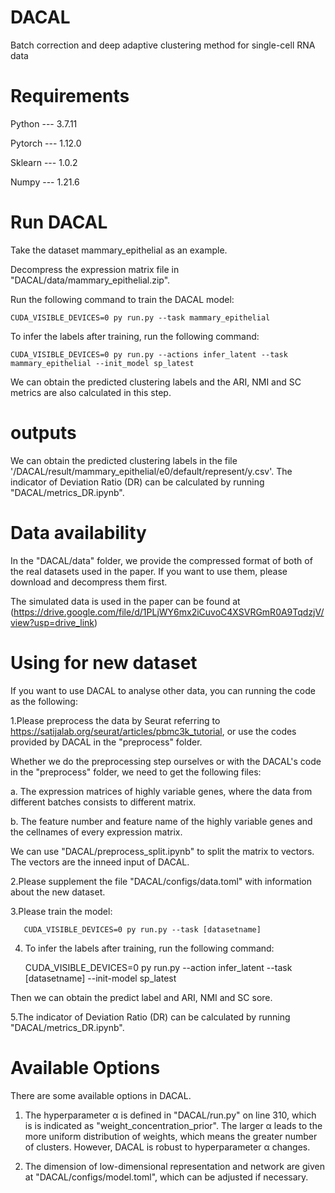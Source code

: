# DACAL
Batch correction and deep adaptive clustering method for single-cell RNA data 
# Requirements
Python --- 3.7.11

Pytorch --- 1.12.0

Sklearn --- 1.0.2

Numpy --- 1.21.6

# Run DACAL

Take the dataset mammary_epithelial as an example.

Decompress the expression matrix file in "DACAL/data/mammary_epithelial.zip".

 Run the following command to train the DACAL model:
 
    CUDA_VISIBLE_DEVICES=0 py run.py --task mammary_epithelial 

To infer the labels after training, run the following command:

    CUDA_VISIBLE_DEVICES=0 py run.py --actions infer_latent --task mammary_epithelial --init_model sp_latest

We can obtain the predicted clustering labels and the ARI, NMI and SC metrics are also calculated in this step. 

# outputs

We can obtain the predicted clustering labels in the file '/DACAL/result/mammary_epithelial/e0/default/represent/y.csv'. The indicator of Deviation Ratio (DR) can be calculated by running "DACAL/metrics_DR.ipynb".

# Data availability

In the "DACAL/data" folder, we provide the compressed format of both of the real datasets used in the paper. If you want to use them, please download and decompress them first.

The simulated data is  used in the paper can be found at (https://drive.google.com/file/d/1PLjWY6mx2iCuvoC4XSVRGmR0A9TqdzjV/view?usp=drive_link)

# Using for new dataset

If you want to use DACAL to analyse other data, you can running the code as the following:

1.Please preprocess the data by Seurat referring to https://satijalab.org/seurat/articles/pbmc3k_tutorial, or use the codes provided by DACAL in the "preprocess" folder.

Whether we do the preprocessing step ourselves or with the DACAL's code in the "preprocess" folder, we need to get the following files:

a. The expression matrices of highly variable genes, where the data from different batches consists to different matrix.

b. The feature number and feature name of the highly variable genes and the cellnames of every expression matrix.

We can use "DACAL/preprocess_split.ipynb" to split the matrix to vectors. The vectors are the inneed input of DACAL.

2.Please supplement the file "DACAL/configs/data.toml" with information about the new dataset.

3.Please train the model:

       CUDA_VISIBLE_DEVICES=0 py run.py --task [datasetname]

4. To infer the labels after training, run the following command:

      CUDA_VISIBLE_DEVICES=0 py run.py --action infer_latent --task [datasetname] --init-model sp_latest

Then we can obtain the predict label and ARI, NMI and SC sore.


5.The indicator of Deviation Ratio (DR) can be calculated by running "DACAL/metrics_DR.ipynb".

# Available Options

There are some available options in DACAL.

1. The hyperparameter α is defined in "DACAL/run.py" on line 310, which is is indicated as "weight_concentration_prior". The larger α leads to the more uniform distribution of weights, which means the greater number of clusters. However, DACAL is robust to hyperparameter α changes.

2. The dimension of low-dimensional representation and network are given at "DACAL/configs/model.toml", which can be adjusted if necessary.

